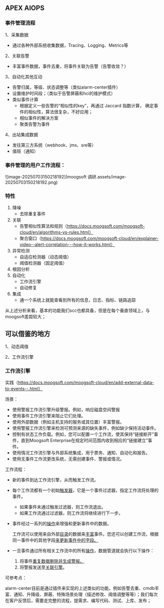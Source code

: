 ## APEX AIOPS 

### 事件管理流程

1、采集数据

- 通过各种外部系统收集数据，Tracing、Logging、Metrics等

2、关联告警

- 丰富事件数据，事件去重，将事件关联为告警（告警收敛？）

3、自动化其他互动

- 告警归属，等级、状态调整等（类似alarm-center插件）
- 设置维护时间段；（类似于告警屏蔽和hci的维护模式）
- 类似事件计算
  - 根据定义一些告警的“相似性的key”，再通过  Jaccard 指数计算， 确定事件的相似性，算法很复杂，不好应用；
  - 相似事件的解决方案
  - 聚类告警为事件

4、出站集成数据

- 发往第三方系统（webhook、jms、sre等）
- 值班（通知）

### 事件管理的用户工作流程：

![image-20250703150218192](moogsoft 调研.assets/image-20250703150218192.png)

### 特性

1. 降噪
   - 去除重复事件
2. 关联
   - 告警相似性算法和规则（https://docs.moogsoft.com/moogsoft-cloud/en/algorithms-vs-rules.html）
   - 聚合窗口（https://docs.moogsoft.com/moogsoft-cloud/en/explainer-video--alert-correlation---how-it-works.html）
3. 异常检测
   - 自适应检测器（动态阈值）
   - 阈值检测器（固定阈值）
4. 根因分析
5. 自动化
   - 工作流引擎
   - 自动修复
6. 集成
   - 通一个系统上就能查看到所有的信息，日志、指标、链路追踪

从上述分析来看，基本的功能我们scc也都具备，但是在每个垂直领域上，与moogsoft差距较大；



## 可以借鉴的地方

1、动态阈值

2、工作流引擎

### 工作流引擎

实践（https://docs.moogsoft.com/moogsoft-cloud/en/add-external-data-to-events--.html）

场景：

- 使用警报工作流引擎升级警报。例如，响应磁盘空间警报
- 使用事件工作流引擎来阻止它们处理。
- 使用外部数据（例如主机支持的服务或其位置）丰富警报。
- 使用警报工作流引擎来检测可预测来源的缺失事件，例如缺少保持活动事件。
- 控制有状态工作负载。例如，您可以配置一个工作流，使其保持“链接断开”事件，直到Moogsoft Enterprise在规定时间范围内收到相应的“链接建立”事件。
- 使用情况工作流引擎与外部系统集成，用于票务、通知、自动化和报告。
- 使用无事件工作流更改系统，无需创建事件、警报或情况。

工作流程：

- 新的事件到达工作流引擎，从而触发工作流。

- 每个工作流都有一个初始[触发器](https://docs.moogsoft.com/moogsoft-cloud/en/workflow-trigger.html)，它是一个事件过滤器，指定工作流将处理的事件。

  - 如果事件未通过触发过滤器，则工作流退出。
  - 如果工作流通过过滤器，则工作流将继续进行下一步。

- 事件经过一系列的[操作](https://docs.moogsoft.com/moogsoft-cloud/en/workflow-reference.html)来增强和更新事件中的数据。

  工作流可以使用来自外部[目录](https://docs.moogsoft.com/moogsoft-cloud/en/create-data-catalogs.html)的数据来[丰富](https://docs.moogsoft.com/moogsoft-cloud/en/query-catalog-action.html)事件。您还可以创建工作流，根据同一事件中的其他字段[来更新](https://docs.moogsoft.com/moogsoft-cloud/en/match-and-update-action.html)[事件](https://docs.moogsoft.com/moogsoft-cloud/en/parse-fqdn-action.html)[中的](https://docs.moogsoft.com/moogsoft-cloud/en/extract-substring-action.html)[字段](https://docs.moogsoft.com/moogsoft-cloud/en/split-action.html)[。](https://docs.moogsoft.com/moogsoft-cloud/en/template-field-action.html)

- 一旦事件通过所有相关工作流中的所有[操作](https://docs.moogsoft.com/moogsoft-cloud/en/workflow-reference.html)，数据管道就会执行以下操作：

  1. 将事件[重复数据删除并生成警报。](https://docs.moogsoft.com/moogsoft-cloud/en/deduplicate-events-to-reduce-noise.html)
  2. 将警报发送至[关联引擎](https://docs.moogsoft.com/moogsoft-cloud/en/correlate-alerts-into-incidents.html)。

可参考点：

alarm-center目前是通过插件来实现的上述类似的功能，例如告警去重、cmdb丰富、通知、升降级、屏蔽、特殊场景处理（描述修改、阈值调整等等）；我们每次在客户反馈后，需要走完整的流程，提需求、编写代码、测试、上库、发布；



